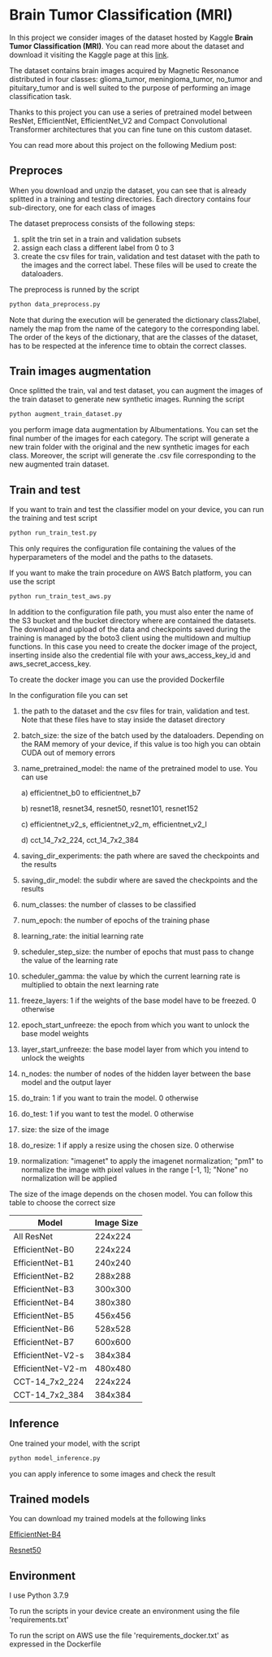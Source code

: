 # Brain Tumor Classification (MRI)

In this project we consider images of the dataset hosted by Kaggle **Brain Tumor Classification (MRI)**.
You can read more about the dataset and download it visiting the Kaggle page
at this [link](https://www.kaggle.com/datasets/sartajbhuvaji/brain-tumor-classification-mri?select=Training).

The dataset contains brain images acquired by Magnetic Resonance distributed in four classes: 
glioma_tumor, meningioma_tumor, no_tumor and pituitary_tumor and 
is well suited to the purpose of performing an image classification task.

Thanks to this project you can use a series of pretrained model between 
ResNet, EfficientNet, EfficientNet_V2 and Compact Convolutional Transformer architectures
that you can fine tune on this custom dataset.

You can read more about this project on the following Medium post:

## Preproces

When you download and unzip the dataset, you can see that is already splitted in a training and testing directories.
Each directory contains four sub-directory, one for each class of images

The dataset preprocess consists of the following steps:

1) split the trin set in a train and validation subsets
2) assign each class a different label from 0 to 3
3) create the csv files for train, validation and test dataset with the path to the images and the correct label.
   These files will be used to create the dataloaders.

The preprocess is runned by the script

```bash
python data_preprocess.py
```
Note that during the execution will be generated the dictionary class2label, namely the map from the name of the
category to the corresponding label. The order of the keys of the dictionary, that are the classes of the dataset, has to be respected
at the inference time to obtain the correct classes.

## Train images augmentation

Once splitted the train, val and test dataset, you can augment the images of the train dataset to generate new synthetic images.
Running the script

```bash
python augment_train_dataset.py
```

you perform image data augmentation by Albumentations. You can set the final number of the images for each category.
The script will generate a new train folder with the original and the new synthetic images for each class. 
Moreover, the script will generate the .csv file corresponding to the new augmented train dataset.

## Train and test

If you want to train and test the classifier model on your device, you can run the training and test script
```bash
python run_train_test.py
```
This only requires the configuration file containing the values of the hyperparameters 
of the model and the paths to the datasets.

If you want to make the train procedure on AWS Batch platform, you can use the script
```bash
python run_train_test_aws.py
```
In addition to the configuration file path, you must also enter the name of the S3 bucket 
and the bucket directory where are contained the datasets. 
The download and upload of the data and checkpoints saved during the training is managed 
by the boto3 client using the multidown and multiup functions.
In this case you need to create the docker image of the project, inserting inside also the
credential file with your aws_access_key_id and aws_secret_access_key.

To create the docker image you can use the provided Dockerfile

In the configuration file you can set

1) the path to the dataset and the csv files for train, validation and test. Note that these files
   have to stay inside the dataset directory
2) batch_size: the size of the batch used by the dataloaders. 
   Depending on the RAM memory of your device, if this value is too high you can obtain CUDA out of memory errors
3) name_pretrained_model: the name of the pretrained model to use. You can use
   
   a) efficientnet_b0 to efficientnet_b7 
   
   b) resnet18, resnet34, resnet50, resnet101, resnet152

   c) efficientnet_v2_s, efficientnet_v2_m, efficientnet_v2_l

   d) cct_14_7x2_224, cct_14_7x2_384

4) saving_dir_experiments: the path where are saved the checkpoints and the results
5) saving_dir_model: the subdir where are saved the checkpoints and the results 
6) num_classes: the number of classes to be classified
7) num_epoch: the number of epochs of the training phase
8) learning_rate: the initial learning rate
9) scheduler_step_size: the number of epochs that must pass to change the value of the learning rate
10) scheduler_gamma: the value by which the current learning rate is multiplied to obtain the next learning rate 
11) freeze_layers: 1 if the weights of the base model have to be freezed. 0 otherwise
12) epoch_start_unfreeze: the epoch from which you want to unlock the base model weights
13) layer_start_unfreeze: the base model layer from which you intend to unlock the weights
14)  n_nodes: the number of nodes of the hidden layer between the base model and the output layer
15) do_train: 1 if you want to train the model. 0 otherwise
16) do_test: 1 if you want to test the model. 0 otherwise
17) size: the size of the image
18) do_resize: 1 if apply a resize using the chosen size. 0 otherwise
19) normalization: "imagenet" to apply the imagenet normalization; "pm1" to normalize the image with pixel values in the range [-1, 1]; "None" no normalization will be applied

The size of the image depends on the chosen model. You can follow this table to choose the correct size

Model  | Image Size
------------- | -------------
 All ResNet  | 224x224
 EfficientNet-B0 | 224x224
 EfficientNet-B1 |  240x240
 EfficientNet-B2 |  288x288
 EfficientNet-B3 |  300x300
 EfficientNet-B4 |  380x380
 EfficientNet-B5 |  456x456
 EfficientNet-B6 |  528x528
 EfficientNet-B7 |  600x600
 EfficientNet-V2-s|  384x384
 EfficientNet-V2-m |  480x480
 CCT-14_7x2_224 |  224x224
 CCT-14_7x2_384 |  384x384

## Inference

One trained your model, with the script 
```bash
python model_inference.py
```
you can apply inference to some images and check the result

## Trained models

You can download my trained models at the following links

[EfficientNet-B4](https://drive.google.com/file/d/103Z_c028sqbxGVeAUCUuH2jscgRcp9Cl/view?usp=share_link)

[Resnet50](https://drive.google.com/file/d/1-4iJ_Ntk4_LBtWMDM4OO97_YzJAigPyZ/view?usp=sharing)

## Environment

I use Python 3.7.9

To run the scripts in your device create an environment using the file 'requirements.txt'

To run the script on AWS use the file 'requirements_docker.txt' as expressed in the Dockerfile


